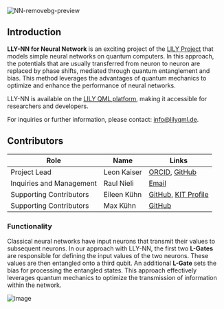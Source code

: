 ![NN-removebg-preview](https://github.com/user-attachments/assets/2d712964-d5ff-41ba-be37-09980f26498e)

## Introduction 

**LLY-NN for Neural Network** is an exciting project of the [LILY Project](http://www.lilyqml.de) that models simple neural networks on quantum computers. In this approach, the potentials that are usually transferred from neuron to neuron are replaced by phase shifts, mediated through quantum entanglement and bias. This method leverages the advantages of quantum mechanics to optimize and enhance the performance of neural networks.

LLY-NN is available on the [LILY QML platform](https://www.lilyqml.de), making it accessible for researchers and developers.

For inquiries or further information, please contact: [info@lilyqml.de](mailto:info@lilyqml.de).

## Contributors

| Role                     | Name          | Links                                                                                                                |
|--------------------------|---------------|----------------------------------------------------------------------------------------------------------------------|
| Project Lead             | Leon Kaiser   | [ORCID](https://orcid.org/0009-0000-4735-2044), [GitHub](https://github.com/xleonplayz)                              |
| Inquiries and Management | Raul Nieli    | [Email](mailto:raul.nieli@lilyqml.de)                                                                                |
| Supporting Contributors  | Eileen Kühn   | [GitHub](https://github.com/eileen-kuehn), [KIT Profile](https://www-kseta.ttp.kit.edu/fellows/Eileen.Kuehn/)        |
| Supporting Contributors  | Max Kühn      | [GitHub](https://github.com/maxfischer2781)                                                                          |

### Functionality

Classical neural networks have input neurons that transmit their values to subsequent neurons. In our approach with LLY-NN, the first two **L-Gates** are responsible for defining the input values of the two neurons. These values are then entangled onto a third qubit. An additional **L-Gate** sets the bias for processing the entangled states. This approach effectively leverages quantum mechanics to optimize the transmission of information within the network.


![image](https://github.com/user-attachments/assets/53ce994f-2931-4f9b-9e46-30270ac16329)
